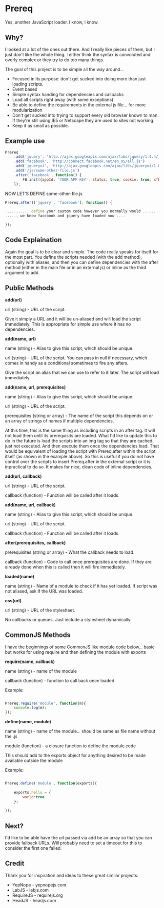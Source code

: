 Prereq
=============

Yes, another JavaScript loader. I know, I know.

Why?
-------

I looked at a lot of the ones out there. And I really like pieces of them, but I just don't like the whole thing. I either
think the syntax is convoluted and overly complex or they try to do too many things.

The goal of this project is to be simple all the way around...

* Focused in its purpose: don't get sucked into doing more than just loading scripts.
* Event based
* Simple syntax handing for dependencies and callbacks
* Load all scripts right away (with some exceptions)
* Be able to define the requirements in the external js file... for more modularization
* Don't get sucked into trying to support every old browser known to man. If they're still using IE5 or Netscape they are used to sites not working.
* Keep it as small as possible.

Example use
-------

```javascript
Prereq
	.add('jquery', 'http://ajax.googleapis.com/ajax/libs/jquery/1.4.4/jquery.min.js')
	.add('facebook', 'http://connect.facebook.net/en_US/all.js')
	.add('jqueryui', 'http://ajax.googleapis.com/ajax/libs/jqueryui/1.8.13/jquery-ui.min.js', 'jquery')
	.add('/js/some-other-file.js')
	.after('facebook', function() {
		FB.init({appId: 'YOUR APP KEY', status: true, cookie: true, xfbml: true});
	});
```

NOW LET'S DEFINE some-other-file.js

```javascript
Prereq.after(['jquery', 'facebook'], function() {

........... define your custom code however you normally would ......
...... we know facebook and jquery have loaded now ....

});
```

Code Explaination
-------

Again the goal is to be clear and simple. The code really speaks for itself for the most part. You define the scripts needed (with the add method),
optionally with aliases, and then you can define dependencies with the after method (either in the main file or in an external js) or inline as
the third argument to add.

Public Methods
-------

**add(url)**

url (string) - URL of the script.

Give it simply a URL and it will be un-aliased and will load the script immediately. This is appropriate for simple use where it has no dependencies.

**add(name, url)**

name (string) - Alias to give this script, which should be unique.

url (string) - URL of the script. You can pass in null if necessary, which comes in handy as a conditional sometimes to fire any afters.

Give the script an alias that we can use to refer to it later. The script will load immediately.

**add(name, url, prerequisites)**

name (string) - Alias to give this script, which should be unique.

url (string) - URL of the script.

prerequisites (string or array) - The name of the script this depends on or an array of strings of names if multiple dependencies.

At this time, this is the same thing as including scripts in an after tag. It will not load them until its prerequisits are loaded. What I'd like to update this
to do in the future is load the scripts into an img tag so that they are cached, just not executed. And then execute them once the dependencies load. That would
be equivalent of loading the script with Prereq.after within the script itself (as shown in the example above). So this is useful if you do not have control
over the scripts to insert Prereq.after in the external script or it is inpractical to do so. It makes for nice, clean code of inline dependencies.

**add(url, callback)**

url (string) - URL of the script.

callback (function) - Function will be called after it loads.

**add(name, url, callback)**

name (string) - Alias to give this script, which should be unique.

url (string) - URL of the script.

callback (function) - Function will be called after it loads.

**after(prerequisites, callback)**

prerequisites (string or array) - What the callback needs to load.

callback (function) - Code to call once prerequisites are done. If they are already done when this is called then it will fire immediately.

**loaded(name)**

name (string) - Name of a module to check if it has yet loaded. If script was not aliased, ask if the URL was loaded.

**css(url)**

url (string) - URL of the stylesheet.

No callbacks or queues. Just include a stylesheet dynamically.

CommonJS Methods
-------

I have the beginnings of some CommonJS like module code below... basic but works for using require and then defining the module with exports

**require(name, callback)**

name (string) - name of the module

callback (function) - function to call back once loaded

Example:
```javascript

Prereq.require('module', function(m){
	console.log(m);
});

```

**define(name, module)**

name (string) - name of the module... should be same as file name without the .js

module (function) - a closure function to define the module code

This should add to the exports object for anything desired to be made available outside the module

Example:

```javascript

Prereq.define('module', function(exports){
	
	exports.hello = {
		world:true
	};
	
});

```

Next?
-------

I'd like to be able have the url passed via add be an array so that you can provide fallback URLs. Will probably need to set a timeout for this to consider the first one failed.

Credit
-------

Thank you for inspiration and ideas to these great similar projects:

* YepNope - yepnopejs.com
* LabJS - labjs.com
* RequireJS - requirejs.org
* HeadJS - headjs.com


